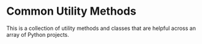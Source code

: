 # Common Utility Methods

This is a collection of utility methods and classes that are helpful across an array of Python projects.
